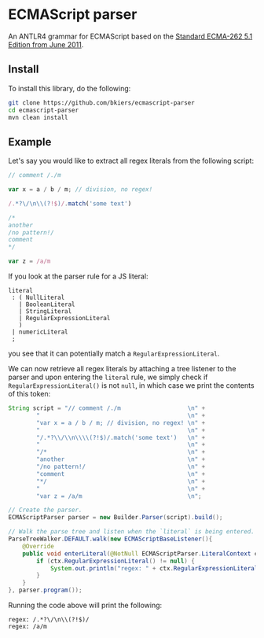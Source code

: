 # ECMAScript parser

An ANTLR4 grammar for ECMAScript based on the
[Standard ECMA-262 5.1 Edition from June 2011](http://www.ecma-international.org/ecma-262/5.1).

## Install

To install this library, do the following:

```bash
git clone https://github.com/bkiers/ecmascript-parser
cd ecmascript-parser
mvn clean install
```

## Example

Let's say you would like to extract all regex literals from the following script:

```js
// comment /./m

var x = a / b / m; // division, no regex!

/.*?\/\n\\(?!$)/.match('some text')

/*
another
/no pattern!/
comment
*/

var z = /a/m
```

If you look at the parser rule for a JS literal:

```antlr
literal
 : ( NullLiteral
   | BooleanLiteral
   | StringLiteral
   | RegularExpressionLiteral
   )
 | numericLiteral
 ;
```

you see that it can potentially match a `RegularExpressionLiteral`.

We can now retrieve all regex literals by attaching a tree listener to
the parser and upon entering the `literal` rule, we simply check if
`RegularExpressionLiteral()` is not `null`, in which case we print the
contents of this token:

```java
String script = "// comment /./m                   \n" +
        "                                          \n" +
        "var x = a / b / m; // division, no regex! \n" +
        "                                          \n" +
        "/.*?\\/\\n\\\\(?!$)/.match('some text')   \n" +
        "                                          \n" +
        "/*                                        \n" +
        "another                                   \n" +
        "/no pattern!/                             \n" +
        "comment                                   \n" +
        "*/                                        \n" +
        "                                          \n" +
        "var z = /a/m                              \n";

// Create the parser.
ECMAScriptParser parser = new Builder.Parser(script).build();

// Walk the parse tree and listen when the `literal` is being entered.
ParseTreeWalker.DEFAULT.walk(new ECMAScriptBaseListener(){
    @Override
    public void enterLiteral(@NotNull ECMAScriptParser.LiteralContext ctx) {
        if (ctx.RegularExpressionLiteral() != null) {
            System.out.println("regex: " + ctx.RegularExpressionLiteral().getText());
        }
    }
}, parser.program());
```

Running the code above will print the following:

```
regex: /.*?\/\n\\(?!$)/
regex: /a/m
```